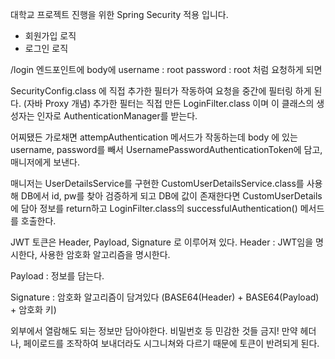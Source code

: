 대학교 프로젝트 진행을 위한 Spring Security 적용 입니다.

- 회원가입 로직
- 로그인 로직

/login 엔드포인트에 body에
username : root
password : root
처럼 요청하게 되면

SecurityConfig.class 에 직접 추가한 필터가 작동하여 요청을 중간에 필터링 하게 된다. (자바 Proxy 개념)
추가한 필터는 직접 만든 LoginFilter.class 이며 이 클래스의 생성자는 인자로 AuthenticationManager를 받는다.

어찌됐든 가로채면 attempAuthentication 메서드가 작동하는데
body 에 있는 username, password를 빼서 UsernamePasswordAuthenticationToken에 담고, 매니저에게 보낸다.

매니저는 UserDetailsService를 구현한 CustomUserDetailsService.class를 사용해 DB에서 id, pw를 찾아 검증하게 되고 DB에 값이 존재한다면
CustomUserDetails에 담아 정보를 return하고 
LoginFilter.class의 successfulAuthentication() 메서드를 호출한다.

JWT 토큰은 Header, Payload, Signature 로 이루어져 있다.
Header : JWT임을 명시한다, 사용한 암호화 알고리즘을 명시한다. 

Payload : 정보를 담는다.

Signature : 암호화 알고리즘이 담겨있다 (BASE64(Header) + BASE64(Payload) + 암호화 키)

외부에서 열람해도 되는 정보만 담아야한다. 비밀번호 등 민감한 것들 금지!
만약 헤더나, 페이로드를 조작하여 보내더라도 시그니쳐와 다르기 때문에 토큰이 반려되게 된다.
